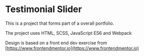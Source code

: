 # Testimonial Slider

This is a project that forms part of a overall portfolio.

The project uses HTML, SCSS, JavaScript ES6 and Webpack

Design is based on a front end dev exercise from [https://www.frontendmentor.io](https://www.frontendmentor.io)

